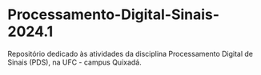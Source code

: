 # Processamento-Digital-Sinais-2024.1
Repositório dedicado às atividades da disciplina Processamento Digital de Sinais (PDS), na UFC - campus Quixadá.
